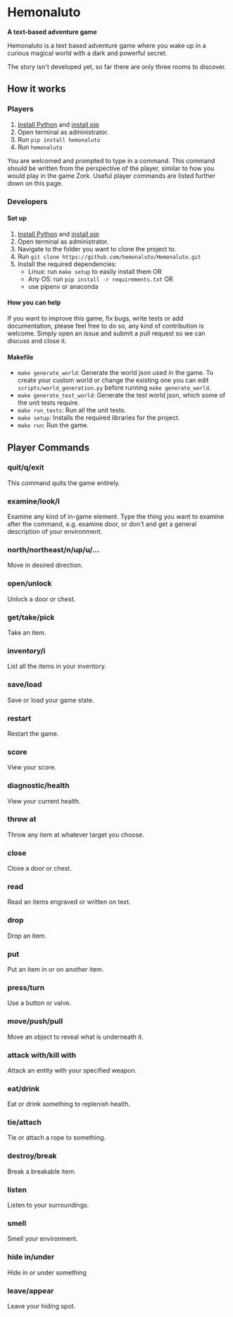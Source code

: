 # Hemonaluto
**A text-based adventure game**

Hemonaluto is a text based adventure game where you wake up in a curious magical world with a dark and powerful secret.

The story isn't developed yet, so far there are only three rooms to discover.

## How it works

### Players

1. [Install Python](https://www.python.org/downloads/) and [install pip](https://monovm.com/blog/how-to-install-pip-on-windows-linux/)
2. Open terminal as administrator.
3. Run ```pip install hemonaluto```
4. Run ```hemonaluto```

You are welcomed and prompted to type in a command. This command should be written from the perspective of the player, similar to how you would play in the game Zork. Useful player commands are listed further down on this page.

### Developers

#### Set up
1. [Install Python](https://www.python.org/downloads/) and [install pip](https://monovm.com/blog/how-to-install-pip-on-windows-linux/)
2. Open terminal as administrator.
3. Navigate to the folder you want to clone the project to.
4. Run ```git clone https://github.com/hemonaluto/Hemonaluto.git```
5. Install the required dependencies:
   - Linux: run ```make setup``` to easily install them OR
   - Any OS: run ```pip install -r requirements.txt``` OR
   - use pipenv or anaconda

#### How you can help
If you want to improve this game, fix bugs, write tests or add documentation, please feel free to do so, any kind of contribution is welcome. Simply open an issue and submit a pull request so we can discuss and close it.

#### Makefile
- ```make generate_world```:
Generate the world json used in the game. To create your custom world or change the existing one you can edit ```scripts/world_generation.py``` before running ```make generate_world```.
- ```make generate_test_world```:
Generate the test world json, which some of the unit tests require.
- ```make run_tests```:
Run all the unit tests.
- ```make setup```:
Installs the required libraries for the project.
- ```make run```:
Run the game.

## Player Commands
### quit/q/exit
This command quits the game entirely.
### examine/look/l
Examine any kind of in-game element. Type the thing you want to examine after the command, e.g. examine door, or don't and get a general description of your environment.
### north/northeast/n/up/u/...
Move in desired direction.
### open/unlock
Unlock a door or chest.
### get/take/pick
Take an item.
### inventory/i
List all the items in your inventory.
### save/load
Save or load your game state.
### restart
Restart the game.
### score
View your score.
### diagnostic/health
View your current health.
### throw at
Throw any item at whatever target you choose.
### close
Close a door or chest.
### read
Read an items engraved or written on text.
### drop
Drop an item.
### put
Put an item in or on another item.
### press/turn
Use a button or valve.
### move/push/pull
Move an object to reveal what is underneath it.
### attack with/kill with
Attack an entity with your specified weapon.
### eat/drink
Eat or drink something to replenish health.
### tie/attach
Tie or attach a rope to something.
### destroy/break
Break a breakable item.
### listen
Listen to your surroundings.
### smell
Smell your environment.
### hide in/under
Hide in or under something
### leave/appear
Leave your hiding spot.
